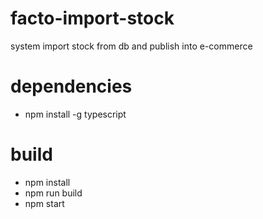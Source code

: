 # facto-import-stock

system import stock from db and publish into e-commerce

# dependencies

-   npm install -g typescript

# build

-   npm install
-   npm run build
-   npm start
